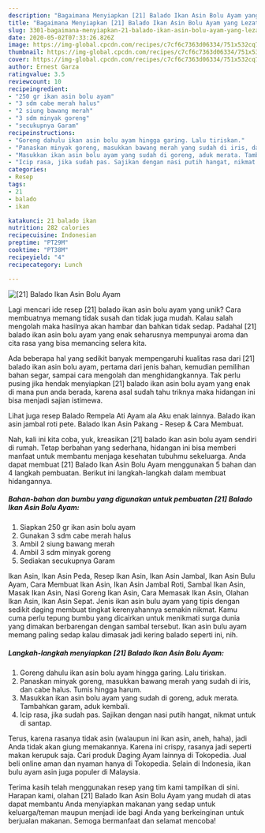 ```yaml
---
description: "Bagaimana Menyiapkan [21] Balado Ikan Asin Bolu Ayam yang Lezat"
title: "Bagaimana Menyiapkan [21] Balado Ikan Asin Bolu Ayam yang Lezat"
slug: 3301-bagaimana-menyiapkan-21-balado-ikan-asin-bolu-ayam-yang-lezat
date: 2020-05-02T07:33:26.826Z
image: https://img-global.cpcdn.com/recipes/c7cf6c7363d06334/751x532cq70/21-balado-ikan-asin-bolu-ayam-foto-resep-utama.jpg
thumbnail: https://img-global.cpcdn.com/recipes/c7cf6c7363d06334/751x532cq70/21-balado-ikan-asin-bolu-ayam-foto-resep-utama.jpg
cover: https://img-global.cpcdn.com/recipes/c7cf6c7363d06334/751x532cq70/21-balado-ikan-asin-bolu-ayam-foto-resep-utama.jpg
author: Ernest Garza
ratingvalue: 3.5
reviewcount: 10
recipeingredient:
- "250 gr ikan asin bolu ayam"
- "3 sdm cabe merah halus"
- "2 siung bawang merah"
- "3 sdm minyak goreng"
- "secukupnya Garam"
recipeinstructions:
- "Goreng dahulu ikan asin bolu ayam hingga garing. Lalu tiriskan."
- "Panaskan minyak goreng, masukkan bawang merah yang sudah di iris, dan cabe halus. Tumis hingga harum."
- "Masukkan ikan asin bolu ayam yang sudah di goreng, aduk merata. Tambahkan garam, aduk kembali."
- "Icip rasa, jika sudah pas. Sajikan dengan nasi putih hangat, nikmat untuk di santap."
categories:
- Resep
tags:
- 21
- balado
- ikan

katakunci: 21 balado ikan 
nutrition: 282 calories
recipecuisine: Indonesian
preptime: "PT29M"
cooktime: "PT38M"
recipeyield: "4"
recipecategory: Lunch

---
```



![[21] Balado Ikan Asin Bolu Ayam](https://img-global.cpcdn.com/recipes/c7cf6c7363d06334/751x532cq70/21-balado-ikan-asin-bolu-ayam-foto-resep-utama.jpg)

Lagi mencari ide resep [21] balado ikan asin bolu ayam yang unik? Cara membuatnya memang tidak susah dan tidak juga mudah. Kalau salah mengolah maka hasilnya akan hambar dan bahkan tidak sedap. Padahal [21] balado ikan asin bolu ayam yang enak seharusnya mempunyai aroma dan cita rasa yang bisa memancing selera kita.

Ada beberapa hal yang sedikit banyak mempengaruhi kualitas rasa dari [21] balado ikan asin bolu ayam, pertama dari jenis bahan, kemudian pemilihan bahan segar, sampai cara mengolah dan menghidangkannya. Tak perlu pusing jika hendak menyiapkan [21] balado ikan asin bolu ayam yang enak di mana pun anda berada, karena asal sudah tahu triknya maka hidangan ini bisa menjadi sajian istimewa.

Lihat juga resep Balado Rempela Ati Ayam ala Aku enak lainnya. Balado ikan asin jambal roti pete. Balado Ikan Asin Pakang - Resep &amp; Cara Membuat.


Nah, kali ini kita coba, yuk, kreasikan [21] balado ikan asin bolu ayam sendiri di rumah. Tetap berbahan yang sederhana, hidangan ini bisa memberi manfaat untuk membantu menjaga kesehatan tubuhmu sekeluarga. Anda dapat membuat [21] Balado Ikan Asin Bolu Ayam menggunakan 5 bahan dan 4 langkah pembuatan. Berikut ini langkah-langkah dalam membuat hidangannya.

<!--inarticleads1-->

##### Bahan-bahan dan bumbu yang digunakan untuk pembuatan [21] Balado Ikan Asin Bolu Ayam:

1. Siapkan 250 gr ikan asin bolu ayam
1. Gunakan 3 sdm cabe merah halus
1. Ambil 2 siung bawang merah
1. Ambil 3 sdm minyak goreng
1. Sediakan secukupnya Garam


Ikan Asin, Ikan Asin Peda, Resep Ikan Asin, Ikan Asin Jambal, Ikan Asin Bulu Ayam, Cara Membuat Ikan Asin, Ikan Asin Jambal Roti, Sambal Ikan Asin, Masak Ikan Asin, Nasi Goreng Ikan Asin, Cara Memasak Ikan Asin, Olahan Ikan Asin, Ikan Asin Sepat. Jenis ikan asin bulu ayam yang tipis dengan sedikit daging membuat tingkat kerenyahannya semakin nikmat. Kamu cuma perlu tepung bumbu yang dicairkan untuk menikmati surga dunia yang dimakan berbarengan dengan sambal tersebut. Ikan asin bulu ayam memang paling sedap kalau dimasak jadi kering balado seperti ini, nih. 

<!--inarticleads2-->

##### Langkah-langkah menyiapkan [21] Balado Ikan Asin Bolu Ayam:

1. Goreng dahulu ikan asin bolu ayam hingga garing. Lalu tiriskan.
1. Panaskan minyak goreng, masukkan bawang merah yang sudah di iris, dan cabe halus. Tumis hingga harum.
1. Masukkan ikan asin bolu ayam yang sudah di goreng, aduk merata. Tambahkan garam, aduk kembali.
1. Icip rasa, jika sudah pas. Sajikan dengan nasi putih hangat, nikmat untuk di santap.


Terus, karena rasanya tidak asin (walaupun ini ikan asin, aneh, haha), jadi Anda tidak akan giung memakannya. Karena ini crispy, rasanya jadi seperti makan kerupuk saja. Cari produk Daging Ayam lainnya di Tokopedia. Jual beli online aman dan nyaman hanya di Tokopedia. Selain di Indonesia, ikan bulu ayam asin juga populer di Malaysia. 

Terima kasih telah menggunakan resep yang tim kami tampilkan di sini. Harapan kami, olahan [21] Balado Ikan Asin Bolu Ayam yang mudah di atas dapat membantu Anda menyiapkan makanan yang sedap untuk keluarga/teman maupun menjadi ide bagi Anda yang berkeinginan untuk berjualan makanan. Semoga bermanfaat dan selamat mencoba!
